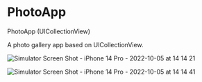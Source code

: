 # PhotoApp
PhotoApp (UICollectionView)

A photo gallery app based on UICollectionView. 


![Simulator Screen Shot - iPhone 14 Pro - 2022-10-05 at 14 14 21](https://user-images.githubusercontent.com/94867151/194048597-3c703bbb-d9d7-48de-924b-31473da68b46.png)

![Simulator Screen Shot - iPhone 14 Pro - 2022-10-05 at 14 14 41](https://user-images.githubusercontent.com/94867151/194048619-301be9ff-8c45-4c66-99aa-1cbe6e6a45f1.png)
